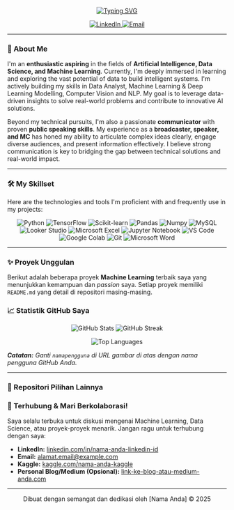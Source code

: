 <p align="center">
  <a href="https://git.io/typing-svg">
    <img src="https://readme-typing-svg.herokuapp.com/?font=Fira+Code&size=35&pause=1000&color=088F8F&center=true&vCenter=true&width=700&lines=Halo,+Saya+M+Ramadhan+S;Artificial+Intelligence;Machine+Learning;Data+Enthusiast" alt="Typing SVG" />
  </a>
</p>

<p align="center">
  <a href="www.linkedin.com/in/mramadhans" target="_blank">
    <img src="https://img.shields.io/badge/LinkedIn-%230077B5.svg?&style=for-the-badge&logo=linkedin&logoColor=white" alt="LinkedIn" />
  </a>
  <a href="mailto:ramadhansyaputra115@gmail.com">
    <img src="https://img.shields.io/badge/Email-%23D14836.svg?&style=for-the-badge&logo=gmail&logoColor=white" alt="Email" />
  </a>
  </p>

---

### 🚀 About Me

I'm an **enthusiastic aspiring** in the fields of **Artificial Intelligence, Data Science, and Machine Learning**. Currently, I'm deeply immersed in learning and exploring the vast potential of data to build intelligent systems. I'm actively building my skills in Data Analyst, Machine Learning & Deep Learning Modelling, Computer Vision and NLP. My goal is to leverage data-driven insights to solve real-world problems and contribute to innovative AI solutions.

Beyond my technical pursuits, I'm also a passionate **communicator** with proven **public speaking skills**. My experience as a **broadcaster, speaker, and MC** has honed my ability to articulate complex ideas clearly, engage diverse audiences, and present information effectively. I believe strong communication is key to bridging the gap between technical solutions and real-world impact.

---

### 🛠️ My Skillset

Here are the technologies and tools I'm proficient with and frequently use in my projects:

<p align="center">
  <img src="https://img.shields.io/badge/Python-3776AB?style=for-the-badge&logo=python&logoColor=white" alt="Python" />
  <img src="https://img.shields.io/badge/TensorFlow-FF6F00?style=for-the-badge&logo=tensorflow&logoColor=white" alt="TensorFlow" />
  <img src="https://img.shields.io/badge/Scikit--learn-F7931E?style=for-the-badge&logo=scikit-learn&logoColor=white" alt="Scikit-learn" />
  
  <img src="https://img.shields.io/badge/Pandas-150458?style=for-the-badge&logo=pandas&logoColor=white" alt="Pandas" />
  <img src="https://img.shields.io/badge/Numpy-013243?style=for-the-badge&logo=numpy&logoColor=white" alt="Numpy" />
  <img src="https://img.shields.io/badge/MySQL-4479A1?style=for-the-badge&logo=mysql&logoColor=white" alt="MySQL" />
  
  <img src="https://img.shields.io/badge/Looker_Studio-4285F4?style=for-the-badge&logo=googledatastudio&logoColor=white" alt="Looker Studio" />
  <img src="https://img.shields.io/badge/Microsoft_Excel-217346?style=for-the-badge&logo=microsoftexcel&logoColor=white" alt="Microsoft Excel" />
  
  <img src="https://img.shields.io/badge/Jupyter-F37626?style=for-the-badge&logo=jupyter&logoColor=white" alt="Jupyter Notebook" />
  <img src="https://img.shields.io/badge/VS_Code-007ACC?style=for-the-badge&logo=visualstudiocode&logoColor=white" alt="VS Code" />
  <img src="https://img.shields.io/badge/Google_Colab-F9AB00?style=for-the-badge&logo=googlecolab&logoColor=white" alt="Google Colab" />
  <img src="https://img.shields.io/badge/Git-F05032?style=for-the-badge&logo=git&logoColor=white" alt="Git" />
  <img src="https://img.shields.io/badge/Microsoft_Word-2B579A?style=for-the-badge&logo=microsoftword&logoColor=white" alt="Microsoft Word" />
  
  </p>


---

### ✨ Proyek Unggulan

Berikut adalah beberapa proyek **Machine Learning** terbaik saya yang menunjukkan kemampuan dan *passion* saya. Setiap proyek memiliki `README.md` yang detail di repositori masing-masing.

### 📈 Statistik GitHub Saya

<p align="center">
  <img src="https://github-readme-stats.vercel.app/api?username=namapengguna&show_icons=true&theme=nord&hide_border=true&count_private=true" alt="GitHub Stats" />
  <img src="https://github-readme-streak-stats.herokuapp.com/?user=namapengguna&theme=nord&hide_border=true" alt="GitHub Streak" />
</p>
<p align="center">
  <img src="https://github-readme-stats.vercel.app/api/top-langs/?username=namapengguna&layout=compact&theme=nord&hide_border=true" alt="Top Languages" />
</p>

_**Catatan:** Ganti `namapengguna` di URL gambar di atas dengan nama pengguna GitHub Anda._

---

### 📌 Repositori Pilihan Lainnya


### 💖 Terhubung & Mari Berkolaborasi!

Saya selalu terbuka untuk diskusi mengenai Machine Learning, Data Science, atau proyek-proyek menarik. Jangan ragu untuk terhubung dengan saya:

* **LinkedIn:** [linkedin.com/in/nama-anda-linkedin-id](https://www.linkedin.com/in/nama-anda-linkedin-id)
* **Email:** [alamat.email@example.com](mailto:alamat.email@example.com)
* **Kaggle:** [kaggle.com/nama-anda-kaggle](https://kaggle.com/nama-anda-kaggle)
* **Personal Blog/Medium (Opsional):** [link-ke-blog-atau-medium-anda.com](link-ke-blog-atau-medium-anda.com)

---
<p align="center">Dibuat dengan semangat dan dedikasi oleh [Nama Anda] ©️ 2025</p>
